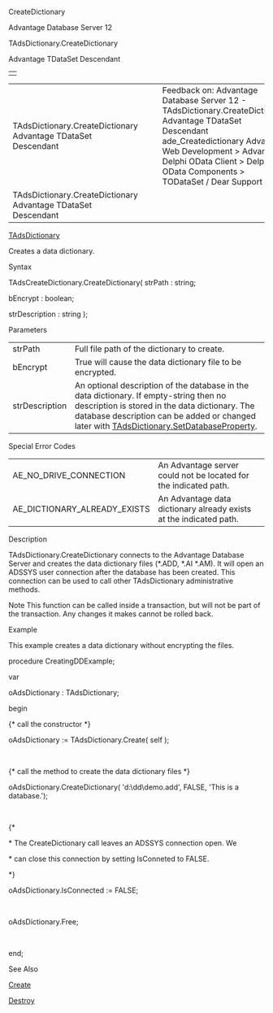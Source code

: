 CreateDictionary




Advantage Database Server 12  

TAdsDictionary.CreateDictionary

Advantage TDataSet Descendant

|  |
| --- |
|  |

|  |  |  |  |  |
| --- | --- | --- | --- | --- |
| TAdsDictionary.CreateDictionary  Advantage TDataSet Descendant |  |  | Feedback on: Advantage Database Server 12 - TAdsDictionary.CreateDictionary Advantage TDataSet Descendant ade\_Createdictionary Advantage Web Development > Advantage Delphi OData Client > Delphi OData Components > TODataSet / Dear Support Staff, |  |
| TAdsDictionary.CreateDictionary  Advantage TDataSet Descendant |  |  |  |  |

[TAdsDictionary](ade_tadsdictionary.htm)

Creates a data dictionary.

Syntax

TAdsCreateDictionary.CreateDictionary( strPath : string;

bEncrypt : boolean;

strDescription : string );

Parameters

|  |  |
| --- | --- |
| strPath | Full file path of the dictionary to create. |
| bEncrypt | True will cause the data dictionary file to be encrypted. |
| strDescription | An optional description of the database in the data dictionary. If empty-string then no description is stored in the data dictionary. The database description can be added or changed later with [TAdsDictionary.SetDatabaseProperty](ade_setdatabaseproperty.htm). |

Special Error Codes

|  |  |
| --- | --- |
| AE\_NO\_DRIVE\_CONNECTION | An Advantage server could not be located for the indicated path. |
| AE\_DICTIONARY\_ALREADY\_EXISTS | An Advantage data dictionary already exists at the indicated path. |

Description

TAdsDictionary.CreateDictionary connects to the Advantage Database Server and creates the data dictionary files (\*.ADD, \*.AI \*.AM). It will open an ADSSYS user connection after the database has been created. This connection can be used to call other TAdsDictionary administrative methods.

Note This function can be called inside a transaction, but will not be part of the transaction. Any changes it makes cannot be rolled back.

Example

This example creates a data dictionary without encrypting the files.

procedure CreatingDDExample;

var

oAdsDictionary : TAdsDictionary;

begin

{\* call the constructor \*}

oAdsDictionary := TAdsDictionary.Create( self );

 

{\* call the method to create the data dictionary files \*}

oAdsDictionary.CreateDictionary( 'd:\dd\demo.add', FALSE, 'This is a database.');

 

{\*

\* The CreateDictionary call leaves an ADSSYS connection open. We

\* can close this connection by setting IsConneted to FALSE.

\*}

oAdsDictionary.IsConnected := FALSE;

 

oAdsDictionary.Free;

 

end;

See Also

[Create](ade_create_tadsdictionary.htm)

[Destroy](ade_destroy_tadsdictionary.htm)